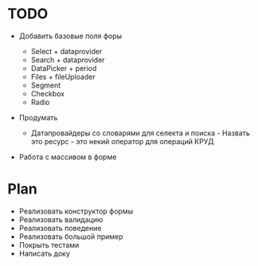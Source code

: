 # TODO

- Добавить базовые поля форы

  - Select + dataprovider
  - Search + dataprovider
  - DataPicker + period
  - Files + fileUploader
  - Segment
  - Checkbox
  - Radio

- Продумать
  - Датапровайдеры со словарями для селекта и поиска - Назвать это ресурс - это некий оператор для операций КРУД
- Работа с массивом в форме

# Plan
- Реализовать конструктор формы
- Реализовать валидацию
- Реализовать поведение
- Реализовать большой пример
- Покрыть тестами
- Написать доку